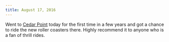 ```yaml
---
title: August 17, 2016
---
```


Went to [Cedar Point][cedarpoint] today for the first time in a few years and
got a chance to ride the new roller coasters there. Highly recommend it to
anyone who is a fan of thrill rides.



[cedarpoint]: https://en.wikipedia.org/wiki/Cedar_Point
